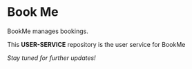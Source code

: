 # Book Me
BookMe manages bookings.


This **USER-SERVICE** repository is the user service for BookMe

_Stay tuned for further updates!_
